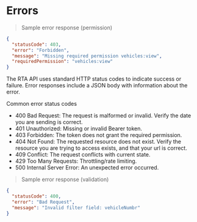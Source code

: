 # Errors

> Sample error response (permission)

```json
{
  "statusCode": 403,
  "error": "Forbidden",
  "message": "Missing required permission vehicles:view",
  "requiredPermission": "vehicles:view"
}
```

The RTA API uses standard HTTP status codes to indicate success or failure. Error responses include a JSON body with information about the error.

Common error status codes

* 400 Bad Request: The request is malformed or invalid.  Verify the date you are sending is correct.
* 401 Unauthorized: Missing or invalid Bearer token.
* 403 Forbidden: The token does not grant the required permission.
* 404 Not Found: The requested resource does not exist.  Verify the resource you are trying to access exists, and that your url is correct.
* 409 Conflict: The request conflicts with current state.
* 429 Too Many Requests: Throttling/rate limiting.
* 500 Internal Server Error: An unexpected error occurred.

> Sample error response (validation)

```json
{
  "statusCode": 400,
  "error": "Bad Request",
  "message": "Invalid filter field: vehicleNumbr"
}
```
